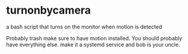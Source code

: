 # turnonbycamera
a bash script that turns on the monitor when motion is detected

Probably trash
make sure to have motion installed. You should probably have everything else.
make it a systemd service and bob is your uncle.

